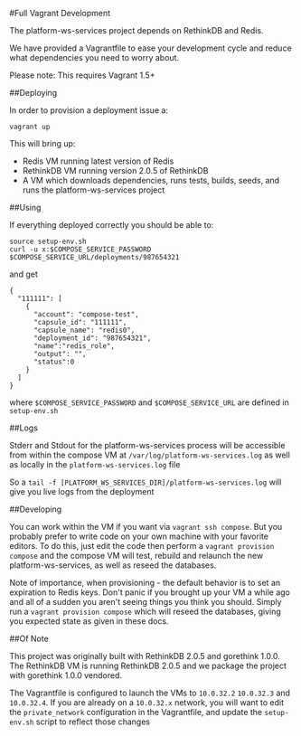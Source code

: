 #Full Vagrant Development

The platform-ws-services project depends on RethinkDB and Redis.

We have provided a Vagrantfile to ease your development cycle and reduce
what dependencies you need to worry about.

Please note: This requires Vagrant 1.5+

##Deploying

In order to provision a deployment issue a:

```shell
vagrant up
```

This will bring up:

* Redis VM running latest version of Redis
* RethinkDB VM running version 2.0.5 of RethinkDB
* A VM which downloads dependencies, runs tests, builds, seeds, and runs the
  platform-ws-services project

##Using

If everything deployed correctly you should be able to:

```shell
source setup-env.sh
curl -u x:$COMPOSE_SERVICE_PASSWORD $COMPOSE_SERVICE_URL/deployments/987654321
```

and get

```shell
{
  "111111": [
    {
      "account": "compose-test",
      "capsule_id": "111111",
      "capsule_name": "redis0",
      "deployment_id": "987654321",
      "name":"redis_role",
      "output": "",
      "status":0
    }
  ]
}
```


where `$COMPOSE_SERVICE_PASSWORD` and `$COMPOSE_SERVICE_URL` are defined in
`setup-env.sh`

##Logs

Stderr and Stdout for the platform-ws-services process will be accessible
from within the compose VM at `/var/log/platform-ws-services.log` as well
as locally in the `platform-ws-services.log` file

So a `tail -f [PLATFORM_WS_SERVICES_DIR]/platform-ws-services.log` will
give you live logs from the deployment

##Developing

You can work within the VM if you want via `vagrant ssh compose`. But you
probably prefer to write code on your own machine with your favorite
editors. To do this, just edit the code then perform a `vagrant provision
compose` and the compose VM will test, rebuild and relaunch the new
platform-ws-services, as well as reseed the databases.

Note of importance, when provisioning - the default behavior is to set an
expiration to Redis keys. Don't panic if you brought up your VM a while
ago and all of a sudden you aren't seeing things you think you should.
Simply run a `vagrant provision compose` which will reseed the databases,
giving you expected state as given in these docs.

##Of Note

This project was originally built with RethinkDB 2.0.5 and gorethink 1.0.0. The
RethinkDB VM is running RethinkDB 2.0.5 and we package the project with
gorethink 1.0.0 vendored.

The Vagrantfile is configured to launch the VMs to `10.0.32.2` `10.0.32.3` and
`10.0.32.4`. If you are already on a `10.0.32.x` network, you will want to edit
the `private_network` configuration in the Vagrantfile, and update the
`setup-env.sh` script to reflect those changes
